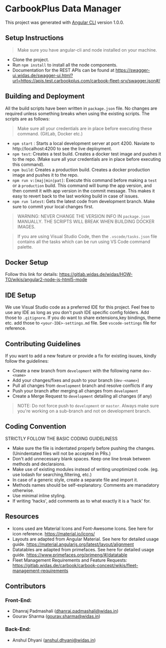 # CarbookPlus Data Manager

This project was generated with [Angular CLI](https://github.com/angular/angular-cli) version 1.0.0.

## Setup Instructions

> Make sure you have angular-cli and node installed on your machine.

* Clone the project.
* Run `npm install` to install all the node components.
* Documentation for the REST APIs can be found at https://swagger-ui.widas.de/swagger-ui.html?url=https://apis.test.carbookplus.com/carbook-fleet-srv/swagger.json#/

## Building and Deployment
All the build scripts have been written in `package.json` file. No changes are required unless something breaks when using the existing scripts. The scripts are as follows:

> Make sure all your credentials are in place before executing these command. (GitLab, Docker etc.)

* `npm start` : Starts a local development server at port 4200. Naviate to http://localhost:4200 to see the live deployment. 
* `npm test`: Creates a test build. Creates a docker test image and pushes it to the repo. (Make sure all your credentials are in place before executing this command).
* `npm build`: Creates a production build. Creates a docker production image and pushes it to the repo. 
* `npm run v:[maj|min|pat]`: Execute this command before making a `test` or a `production` build. This command will bump the app version, and then commit it with app version in the commit message. This makes it easy to revert back to the last working build in case of issues.
* `npm run latest`: Gets the latest code from development branch. Make sure to commit your local changes first.

>WARNING: NEVER CHANGE THE VERSION INFO IN `package.json` MANUALLY. THE SCRIPTS WILL BREAK WHEN BUILDING DOCKER IMAGES.

>If you are using Visual Studio Code, then the `.vscode/tasks.json` file contains all the tasks which can be run using VS Code command palette. 

## Docker Setup
Follow this link for details: https://gitlab.widas.de/widas/HOW-TO/wikis/angular2-node-js-html5-mode

## IDE Setup

We use Visual Studio code as a preferred IDE for this project. Feel free to use any IDE as long as you don't push IDE specific config folders. Add those to `.gitignore`. If you do want to share extensions,key bindings, theme etc. add those to `<your-IDE>-settings.md` file. See `vscode-settings` file for reference.

## Contributing Guidelines

If you want to add a new feature or provide a fix for existing isuues, kindly follow the guidelines:
* Create a new branch from `development` with the following name `dev-<name>`
* Add your changes/fixes and push to your branch (`dev-<name>`)
* Pull all changes from `development` branch and resolve conflicts if any
* Push your branch after merging all changes from `development` 
* Create a Merge Request to `development` detailing all changes (if any)

>NOTE: Do not force push to `development` or `master`. Always make sure you're working on a sub-branch and not on development branch.

## Coding Convention

STRICTLY FOLLOW THE BASIC CODING GUIDELINESS
* Make sure the file is indentated properly before pushing the changes. (Unindentated files will not be accepted in PRs.)
* Don't add unnecessary blank spaces. Keep one line break between methods and declaraions.
* Make use of existing modules instead of writing unoptimized code. (eg. use lodash for searching,filtering, etc.)
* In case of a generic style, create a separate file and import it.
* Methods names should be self-explanatory. Comments are manadatory otherwise.
* Use minimal inline styling. 
* If writing 'hacks', add comments as to what exactly it is a 'hack' for.

## Resources

* Icons used are Material Icons and Font-Awesome Icons. See here for icon reference. https://material.io/icons/
* Layouts are adapted from Angular Material. See here for detailed usage guide. https://material.angularjs.org/latest/layout/alignment
* Datatables are adapted from primefaces. See here for detailed usage guide. https://www.primefaces.org/primeng/#/datatable
* Fleet Management Requirements and Feature Requests: https://gitlab.widas.de/carbook/carbook-concept/wikis/fleet-management-requirements

## Contributors

### Front-End:
* Dhanraj Padmashali (dhanraj.padmashali@widas.in)
* Gourav Sharma (gourav.sharma@widas.in)

### Back-End:
* Anshul Dhyani (anshul.dhyani@widas.in)
